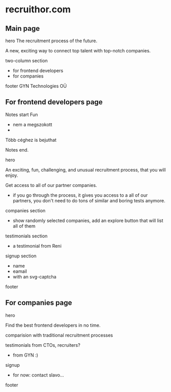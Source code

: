 # recruithor.com

## Main page

hero
The recruitment process of the future.

A new, exciting way to connect top talent with top-notch companies.

two-column section
 - for frontend developers
 - for companies

footer
GYN Technologies OÜ


## For frontend developers page

Notes start
Fun
 - nem a megszokott
 - 
Több céghez is bejuthat

Notes end.

hero

An exciting, fun, challenging, and unusual recruitment process, that you will enjoy.

Get access to all of our partner companies.
- if you go through the process, it gives you access to a all of our partners, you don't need to do tons of similar and boring tests anymore.



companies section
 - show randomly selected companies, add an explore button that will list all of them

testimonials section
 - a testimonial from Reni

signup section
 - name
 - eamail
 - with an svg-captcha

footer

## For companies page

hero

Find the best frontend developers in no time.

comparision with traditional recruitment processes

testimonials from CTOs, recruiters?
 - from GYN :)

signup
 - for now: contact slavo...

footer




